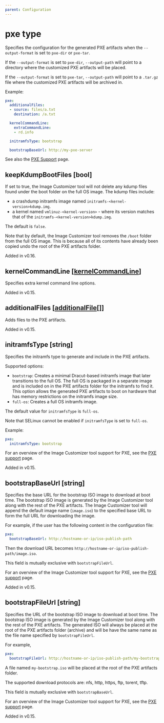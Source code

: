 ```yaml
---
parent: Configuration
---
```


# pxe type

Specifies the configuration for the generated PXE artifacts when the `--output-format`
is set to `pxe-dir` or `pxe-tar`.

If the `--output-format` is set to `pxe-dir`, `--output-path` will point to a
directory where the customized PXE artifacts will be placed.

If the `--output-format` is set to `pxe-tar`, `--output-path` will point to a
`.tar.gz` file where the customized PXE artifacts will be archived in.

Example:

```yaml
pxe:
  additionalFiles:
  - source: files/a.txt
    destination: /a.txt

  kernelCommandLine:
    extraCommandLine:
    - rd.info

  initramfsType: bootstrap

  bootstrapBaseUrl: http://my-pxe-server
```

See also the [PXE Support](../../concepts/pxe.md) page.

## keepKdumpBootFiles [bool]

If set to true, the Image Customizer tool will not delete any kdump files found
under the boot folder on the full OS image. The kdump files include:

- a crashdump initramfs image named `initramfs-<kernel-version>kdump.img`.
- a kernel named  `vmlinuz-<kernel-version>` - where its version matches that of
  the `initramfs-<kernel-version>kdump.img`.

The default is `false`.

Note that by default, the Image Customizer tool removes the `/boot` folder from
the full OS image. This is because all of its contents have already been copied
undo the root of the PXE artifacts folder.

Added in v0.16.

## kernelCommandLine [[kernelCommandLine](./kernelcommandline.md)]

Specifies extra kernel command line options.

Added in v0.15.

## additionalFiles [[additionalFile](./additionalfile.md)[]]

Adds files to the PXE artifacts.

Added in v0.15.

## initramfsType [string]

Specifies the initramfs type to generate and include in the PXE artifacts.

Supported options:

- `bootstrap`: Creates a minimal Dracut-based initramfs image that later
  transitions to the full OS. The full OS is packaged in a separate image
  and is included on in the PXE artifacts folder for the initramfs to find it.
  This option allows the generated PXE artifacts to boot on hardware that has
  memory restrictions on the initramfs image size.
- `full-os`: Creates a full OS initramfs image.

The default value for `initramfsType` is `full-os`.

Note that SELinux cannot be enabled if `initramfsType` is set to `full-os`.

Example:

```yaml
pxe:
  initramfsType: bootstrap
```

For an overview of the Image Customizer tool support for PXE, see the
[PXE support](../../concepts/pxe.md) page.

Added in v0.15.

## bootstrapBaseUrl [string]

Specifies the base URL for the bootstrap ISO image to download at boot time.
The bootstrap ISO image is generated by the Image Customizer tool along with the
rest of the PXE artifacts. The Image Customizer tool will append the
default image name (`image.iso`) to the specified base URL to form the full URL
for downloading the image.

For example, if the user has the following content in the configuration file:

```yaml
pxe:
  bootstrapBaseUrl: http://hostname-or-ip/iso-publish-path
```

Then the download URL becomes `http://hostname-or-ip/iso-publish-path/image.iso`.

This field is mutually exclusive with `bootstrapFileUrl`.

For an overview of the Image Customizer tool support for PXE, see the
[PXE support](../../concepts/pxe.md) page.

Added in v0.15.

## bootstrapFileUrl [string]

Specifies the URL of the bootstrap ISO image to download at boot time.
The bootstrap ISO image is generated by the Image Customizer tool along with the
rest of the PXE artifacts. The generated ISO will always be placed at the root
of the PXE artifacts folder (archive) and will be have the same name as the file
name specified by `bootstrapFileUrl`.

For example,

```yaml
pxe:
  bootstrapFileUrl: http://hostname-or-ip/iso-publish-path/my-bootstrap.iso
```

A file named `my-bootstrap.iso` will be placed at the root of the PXE artifacts
folder.

The supported download protocols are: nfs, http, https, ftp, torent, tftp.

This field is mutually exclusive with `bootstrapBaseUrl`.

For an overview of the Image Customizer tool support for PXE, see the
[PXE support](../../concepts/pxe.md) page.

Added in v0.15.

